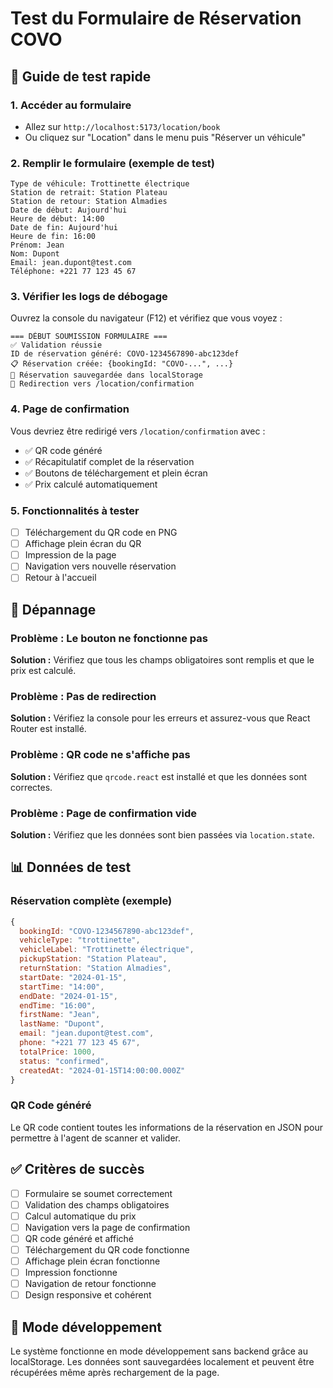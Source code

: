 # Test du Formulaire de Réservation COVO

## 🧪 Guide de test rapide

### 1. Accéder au formulaire
- Allez sur `http://localhost:5173/location/book`
- Ou cliquez sur "Location" dans le menu puis "Réserver un véhicule"

### 2. Remplir le formulaire (exemple de test)
```
Type de véhicule: Trottinette électrique
Station de retrait: Station Plateau
Station de retour: Station Almadies
Date de début: Aujourd'hui
Heure de début: 14:00
Date de fin: Aujourd'hui
Heure de fin: 16:00
Prénom: Jean
Nom: Dupont
Email: jean.dupont@test.com
Téléphone: +221 77 123 45 67
```

### 3. Vérifier les logs de débogage
Ouvrez la console du navigateur (F12) et vérifiez que vous voyez :
```
=== DÉBUT SOUMISSION FORMULAIRE ===
✅ Validation réussie
ID de réservation généré: COVO-1234567890-abc123def
📋 Réservation créée: {bookingId: "COVO-...", ...}
💾 Réservation sauvegardée dans localStorage
🚀 Redirection vers /location/confirmation
```

### 4. Page de confirmation
Vous devriez être redirigé vers `/location/confirmation` avec :
- ✅ QR code généré
- ✅ Récapitulatif complet de la réservation
- ✅ Boutons de téléchargement et plein écran
- ✅ Prix calculé automatiquement

### 5. Fonctionnalités à tester
- [ ] Téléchargement du QR code en PNG
- [ ] Affichage plein écran du QR
- [ ] Impression de la page
- [ ] Navigation vers nouvelle réservation
- [ ] Retour à l'accueil

## 🔧 Dépannage

### Problème : Le bouton ne fonctionne pas
**Solution :** Vérifiez que tous les champs obligatoires sont remplis et que le prix est calculé.

### Problème : Pas de redirection
**Solution :** Vérifiez la console pour les erreurs et assurez-vous que React Router est installé.

### Problème : QR code ne s'affiche pas
**Solution :** Vérifiez que `qrcode.react` est installé et que les données sont correctes.

### Problème : Page de confirmation vide
**Solution :** Vérifiez que les données sont bien passées via `location.state`.

## 📊 Données de test

### Réservation complète (exemple)
```javascript
{
  bookingId: "COVO-1234567890-abc123def",
  vehicleType: "trottinette",
  vehicleLabel: "Trottinette électrique",
  pickupStation: "Station Plateau",
  returnStation: "Station Almadies",
  startDate: "2024-01-15",
  startTime: "14:00",
  endDate: "2024-01-15",
  endTime: "16:00",
  firstName: "Jean",
  lastName: "Dupont",
  email: "jean.dupont@test.com",
  phone: "+221 77 123 45 67",
  totalPrice: 1000,
  status: "confirmed",
  createdAt: "2024-01-15T14:00:00.000Z"
}
```

### QR Code généré
Le QR code contient toutes les informations de la réservation en JSON pour permettre à l'agent de scanner et valider.

## ✅ Critères de succès

- [ ] Formulaire se soumet correctement
- [ ] Validation des champs obligatoires
- [ ] Calcul automatique du prix
- [ ] Navigation vers la page de confirmation
- [ ] QR code généré et affiché
- [ ] Téléchargement du QR code fonctionne
- [ ] Affichage plein écran fonctionne
- [ ] Impression fonctionne
- [ ] Navigation de retour fonctionne
- [ ] Design responsive et cohérent

## 🚀 Mode développement

Le système fonctionne en mode développement sans backend grâce au localStorage. Les données sont sauvegardées localement et peuvent être récupérées même après rechargement de la page. 
